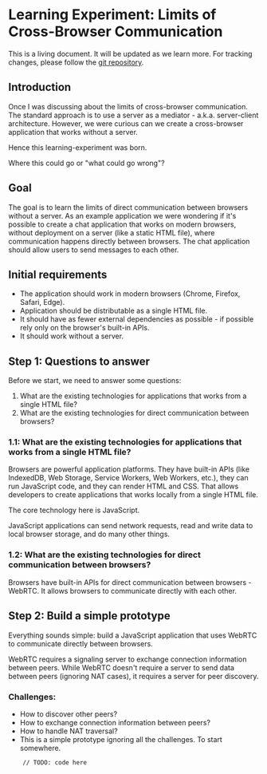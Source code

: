 # Learning Experiment: Limits of Cross-Browser Communication
This is a living document. It will be updated as we learn more. For tracking changes, please follow the [git repository](https://github.com/mindaugasrukas/wertc).

## Introduction
Once I was discussing about the limits of cross-browser communication.
The standard approach is to use a server as a mediator - a.k.a. server-client architecture.
However, we were curious can we create a cross-browser application that works without a server.

Hence this learning-experiment was born.

Where this could go or "what could go wrong"?

## Goal
The goal is to learn the limits of direct communication between browsers without a server.
As an example application we were wondering if it's possible to create a chat application that works on modern browsers, without deployment on a server (like a static HTML file), where communication happens directly between browsers. The chat application should allow users to send messages to each other.

## Initial requirements

* The application should work in modern browsers (Chrome, Firefox, Safari, Edge).
* Application should be distributable as a single HTML file.
* It should have as fewer external dependencies as possible - if possible rely only on the browser's built-in APIs.
* It should work without a server.

## Step 1: Questions to answer
Before we start, we need to answer some questions:

1. What are the existing technologies for applications that works from a single HTML file?
2. What are the existing technologies for direct communication between browsers?

### 1.1: What are the existing technologies for applications that works from a single HTML file?
Browsers are powerful application platforms. They have built-in APIs (like IndexedDB, Web Storage, Service Workers, Web Workers, etc.), they can run JavaScript code, and they can render HTML and CSS. That allows developers to create applications that works locally from a single HTML file.

The core technology here is JavaScript.

JavaScript applications can send network requests, read and write data to local browser storage, and do many other things.

### 1.2: What are the existing technologies for direct communication between browsers?
Browsers have built-in APIs for direct communication between browsers - WebRTC. It allows browsers to communicate directly with each other.

## Step 2: Build a simple prototype
Everything sounds simple: build a JavaScript application that uses WebRTC to communicate directly between browsers.

WebRTC requires a signaling server to exchange connection information between peers. While WebRTC doesn't require a server to send data between peers (ignoring NAT cases), it requires a server for peer discovery.

### Challenges:
* How to discover other peers?
* How to exchange connection information between peers?
* How to handle NAT traversal?
* This is a simple prototype ignoring all the challenges. To start somewhere.

```
    // TODO: code here
```

